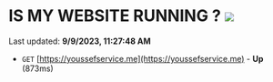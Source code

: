 # IS MY WEBSITE RUNNING ? [![](https://img.shields.io/static/v1?label=Sponsor&message=%E2%9D%A4&logo=GitHub&color=%23fe8e86)](https://github.com/sponsors/<username>)

Last updated: **9/9/2023, 11:27:48 AM**

- `GET` [https://youssefservice.me](https://youssefservice.me) - **Up** (873ms)
